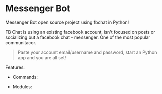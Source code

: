 # Messenger Bot
Messenger Bot open source project using fbchat in Python!

FB Chat is using an existing facebook account, isn't focused on posts or socializing but a facebook chat - messenger. One of the most popular communitacor.

> Paste your account email/username and password, start an Python app and you are all set!

Features: 

  - Commands:
  
  - Modules:
